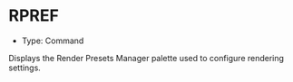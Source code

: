 # RPREF

- Type: Command

Displays the Render Presets Manager palette used to configure rendering settings.
